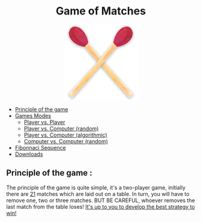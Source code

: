 <h1 align="center">Game of Matches</h1>
<p align="center">
  <img width="200" src="img\LOGO_v1.png" alt="Game of Matches logo">
</p>

- [Principle of the game](https://github.com/4strium/Game-of-Matches#principle-of-the-game)
- [Games Modes](https://github.com/4strium/Game-of-Matches#)
    - [Player vs. Player](https://github.com/4strium/Game-of-Matches#)
    - [Player vs. Computer (random)](https://github.com/4strium/Game-of-Matches#)
    - [Player vs. Computer (algorithmic)](https://github.com/4strium/Game-of-Matches#)
    - [Computer vs. Computer (random)](https://github.com/4strium/Game-of-Matches#)
- [Fibonnaci Sequence](https://github.com/4strium/Game-of-Matches#)
- [Downloads](https://github.com/4strium/Game-of-Matches#)

## Principle of the game :
The principle of the game is quite simple, it's a two-player game, initially there are <u>21</u> matches which are laid out on a table.
In turn, you will have to remove one, two or three matches.
BUT BE CAREFUL, whoever removes the last match from the table loses!
<u>It's up to you to develop the best strategy to win!</u>
